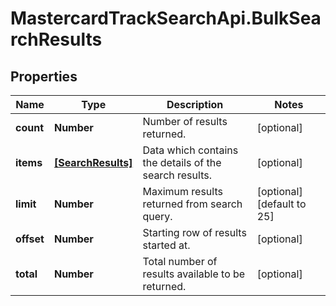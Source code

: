 # MastercardTrackSearchApi.BulkSearchResults

## Properties

Name | Type | Description | Notes
------------ | ------------- | ------------- | -------------
**count** | **Number** | Number of results returned. | [optional] 
**items** | [**[SearchResults]**](SearchResults.md) | Data which contains the details of the search results. | [optional] 
**limit** | **Number** | Maximum results returned from search query. | [optional] [default to 25]
**offset** | **Number** | Starting row of results started at. | [optional] 
**total** | **Number** | Total number of results available to be returned. | [optional] 


